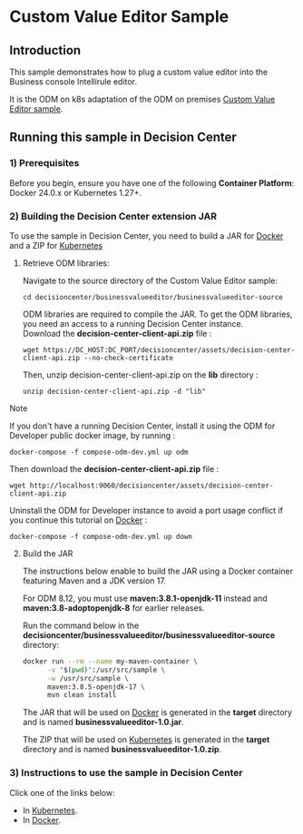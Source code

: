 # Custom Value Editor Sample

## Introduction

This sample demonstrates how to plug a custom value editor into the Business console Intellirule editor.

It is the ODM on k8s adaptation of the ODM on premises [Custom Value Editor sample](https://www.ibm.com/docs/en/odm/9.0.0?topic=center-custom-value-editor).

## Running this sample in Decision Center

### 1) Prerequisites

Before you begin, ensure you have one of the following **Container Platform**: Docker 24.0.x or Kubernetes 1.27+.

### 2) Building the Decision Center extension JAR

To use the sample in Decision Center, you need to build a JAR for [Docker](README-DOCKER.md) and a ZIP for [Kubernetes](README-KUBERNETES.md)

   1. Retrieve ODM libraries:

      Navigate to the source directory of the Custom Value Editor sample:

      ```
      cd decisioncenter/businessvalueeditor/businessvalueeditor-source
      ```
      
      ODM libraries are required to compile the JAR.
      To get the ODM libraries, you need an access to a running Decision Center instance.      
      Download the **decision-center-client-api.zip** file :

      ```
      wget https://DC_HOST:DC_PORT/decisioncenter/assets/decision-center-client-api.zip --no-check-certificate
      ```

      Then, unzip decision-center-client-api.zip on the **lib** directory :
      ```
      unzip decision-center-client-api.zip -d "lib"
      ```

> [!NOTE]
> If you don't have a running Decision Center, install it using the ODM for Developer public docker image, by running :
> ```
> docker-compose -f compose-odm-dev.yml up odm
> ```
> Then download the **decision-center-client-api.zip** file :
> ```
> wget http://localhost:9060/decisioncenter/assets/decision-center-client-api.zip
> ```
> Uninstall the ODM for Developer instance to avoid a port usage conflict if you continue this tutorial on [Docker](README-DOCKER.md) :
> ```
> docker-compose -f compose-odm-dev.yml up down
> ```

   2. Build the JAR

      The instructions below enable to build the JAR using a Docker container featuring Maven and a JDK version 17.

      For ODM 8.12, you must use **maven:3.8.1-openjdk-11** instead and **maven:3.8-adoptopenjdk-8** for earlier releases.

      Run the command below in the **decisioncenter/businessvalueeditor/businessvalueeditor-source** directory:

         ```bash
         docker run --rm --name my-maven-container \
               -v "$(pwd)":/usr/src/sample \
               -w /usr/src/sample \
               maven:3.8.5-openjdk-17 \
               mvn clean install
         ```

      The JAR that will be used on [Docker](README-DOCKER.md) is generated in the **target** directory and is named **businessvalueeditor-1.0.jar**.

      The ZIP that will be used on [Kubernetes](README-KUBERNETES.md) is generated in the **target** directory and is named **businessvalueeditor-1.0.zip**.

### 3) Instructions to use the sample in Decision Center

Click one of the links below:
   * In [Kubernetes](README-KUBERNETES.md).
   * In [Docker](README-DOCKER.md). 
